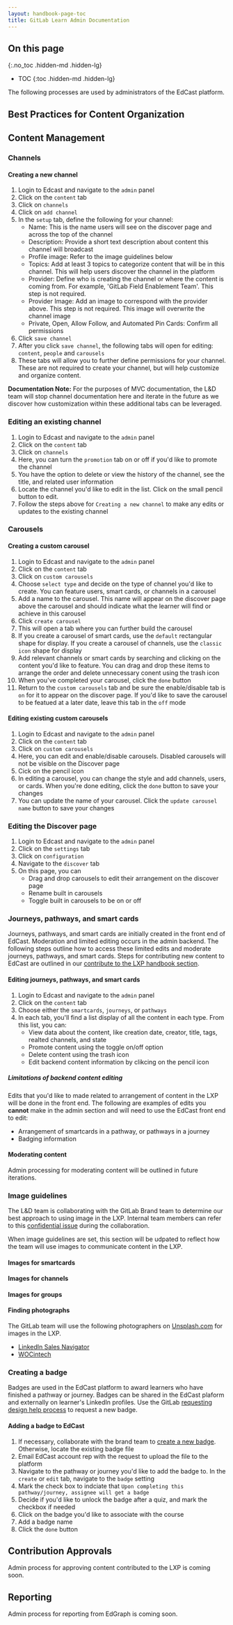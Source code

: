 ```yaml
---
layout: handbook-page-toc
title: GitLab Learn Admin Documentation
---
```


## On this page
{:.no_toc .hidden-md .hidden-lg}

- TOC
{:toc .hidden-md .hidden-lg}

The following processes are used by administrators of the EdCast platform.


## Best Practices for Content Organization



## Content Management

### Channels

#### Creating a new channel

1. Login to Edcast and navigate to the `admin` panel
1. Click on the `content` tab
1. Click on `channels`
1. Click on `add channel`
1. In the `setup` tab, define the following for your channel:
     - Name: This is the name users will see on the discover page and across the top of the channel
     - Description: Provide a short text description about content this channel will broadcast
     - Profile image: Refer to the image guidelines below 
     - Topics: Add at least 3 topics to categorize content that will be in this channel. This will help users discover the channel in the platform
     - Provider: Define who is creating the channel or where the content is coming from. For example, 'GitLab Field Enablement Team'. This step is not required.
     - Provider Image: Add an image to correspond with the provider above. This step is not required. This image will overwrite the channel image
     - Private, Open, Allow Follow, and Automated Pin Cards: Confirm all permissions
1. Click `save channel`
1. After you click `save channel`, the following tabs will open for editing: `content`, `people` and `carousels`
1. These tabs will allow you to further define permissions for your channel. These are not required to create your channel, but will help customize and organize content. 

**Documentation Note:** For the purposes of MVC documentation, the L&D team will stop channel documentation here and iterate in the future as we discover how customization within these additional tabs can be leveraged.

### Editing an existing channel

1. Login to Edcast and navigate to the `admin` panel
1. Click on the `content` tab
1. Click on `channels`
1. Here, you can turn the `promotion` tab on or off if you'd like to promote the channel
1. You have the option to delete or view the history of the channel, see the title, and related user information
1. Locate the channel you'd like to edit in the list. Click on the small pencil button to edit. 
1. Follow the steps above for `Creating a new channel` to make any edits or updates to the existing channel


### Carousels

#### Creating a custom carousel

1. Login to Edcast and navigate to the `admin` panel
1. Click on the `content` tab
1. Click on `custom carousels`
1. Choose `select type` and decide on the type of channel you'd like to create. You can feature users, smart cards, or channels in a carousel
1. Add a name to the carousel. This name will appear on the discover page above the carousel and should indicate what the learner will find or achieve in this carousel
1. Click `create carousel`
1. This will open a tab where you can further build the carousel
1. If you create a carousel of smart cards, use the `default` rectangular shape for display. If you create a carousel of channels, use the `classic icon` shape for display
1. Add relevant channels or smart cards by searching and clicking on the content you'd like to feature. You can drag and drop these items to arrange the order and delete unnecessary conent using the trash icon
1. When you've completed your carousel, click the `done` button
1. Return to the `custom carousels` tab and be sure the enable/disable tab is `on` for it to appear on the discover page. If you'd like to save the carousel to be featued at a later date, leave this tab in the `off` mode

#### Editing existing custom carousels

1. Login to Edcast and navigate to the `admin` panel
1. Click on the `content` tab
1. Click on `custom carousels`
1. Here, you can edit and enable/disable carousels. Disabled carousels will not be visible on the Discover page
1. Cick on the pencil icon
1. In editing a carousel, you can change the style and add channels, users, or cards. When you're done editing, click the `done` button to save your changes 
1. You can update the name of your carousel. Click the `update carousel name` button to save your changes


### Editing the Discover page

1. Login to Edcast and navigate to the `admin` panel
1. Click on the `settings` tab
1. Click on `configuration`
1. Navigate to the `discover` tab
1. On this page, you can
     - Drag and drop carousels to edit their arrangement on the discover page
     - Rename built in carousels
     - Toggle built in carousels to be on or off


### Journeys, pathways, and smart cards

Journeys, pathways, and smart cards are initially created in the front end of EdCast. Moderation and limited editing occurs in the admin backend. The following steps outline how to access these limited edits and moderate journeys, pathways, and smart cards. Steps for contributing new content to EdCast are outlined in our [contribute to the LXP handbook section](/handbook/people-group/learning-and-development/gitlab-learn/contribute).

#### Editing journeys, pathways, and smart cards

1. Login to Edcast and navigate to the `admin` panel
1. Click on the `content` tab
1. Choose either the `smartcards`, `journeys`, or `pathways`
1. In each tab, you'll find a list display of all the content in each type. From this list, you can:
     - View data about the content, like creation date, creator, title, tags, realted channels, and state
     - Promote content using the toggle on/off option
     - Delete content using the trash icon
     - Edit backend content information by clikcing on the pencil icon

##### Limitations of backend content editing

Edits that you'd like to made related to arrangement of content in the LXP will be done in the front end. The following are examples of edits you **cannot** make in the admin section and will need to use the EdCast front end to edit:

- Arrangement of smartcards in a pathway, or pathways in a journey
- Badging information

#### Moderating content

Admin processing for moderating content will be outlined in future iterations.


### Image guidelines

The L&D team is collaborating with the GitLab Brand team to determine our best approach to using image in the LXP. Internal team members can refer to this [confidential issue](https://gitlab.com/gitlab-com/marketing/inbound-marketing/growth/-/issues/606#note_463614873) during the collaboration.

When image guidelines are set, this section will be udpated to reflect how the team will use images to communicate content in the LXP.

#### Images for smartcards

#### Images for channels

#### Images for groups

#### Finding photographs

The GitLab team will use the following photographers on [Unsplash.com](https://unsplash.com/) for images in the LXP.

- [LinkedIn Sales Navigator](https://unsplash.com/@linkedinsalesnavigator)
- [WOCintech](https://unsplash.com/@wocintechchat)


### Creating a badge

Badges are used in the EdCast platform to award learners who have finished a pathway or journey. Badges can be shared in the EdCast plaform and externally on learner's LinkedIn profiles. Use the GitLab [requesting design help process](https://about.gitlab.com/handbook/marketing/inbound-marketing/digital-experience/brand-guidelines/#requesting-design-help) to request a new badge.

#### Adding a badge to EdCast

1. If necessary, collaborate with the brand team to [create a new badge](https://about.gitlab.com/handbook/marketing/inbound-marketing/digital-experience/brand-guidelines/#requesting-design-help). Otherwise, locate the existing badge file
1. Email EdCast account rep with the request to upload the file to the platform
1. Navigate to the pathway or journey you'd like to add the badge to. In the `create` or `edit` tab, navigate to the `badge` setting
1. Mark the check box to indciate that `Upon completing this pathway/journey, assignee will get a badge`
1. Decide if you'd like to unlock the badge after a quiz, and mark the checkbox if needed
1. Click on the badge you'd like to associate with the course
1. Add a badge name
1. Click the `done` button


## Contribution Approvals

Admin process for approving content contributed to the LXP is coming soon.

## Reporting

Admin process for reporting from EdGraph is coming soon.





